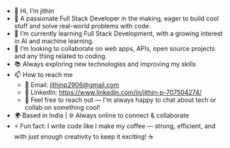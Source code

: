 - 👋 Hi, I’m  jithin
- 👀 A passionate Full Stack Developer in the making, eager to build cool stuff and solve real-world problems with code.
- 🌱 I’m currently learning Full Stack Development, with a growing interest in AI and machine learning.
- 💞️ I’m looking to collaborate on web apps, APIs, open source projects and any thing related to coding.
- 📚 Always exploring new technologies and improving my skills
- 📫 How to reach me 
  - 📧 Email: jithinp2906@gmail.com
  - 💼 LinkedIn: https://www.linkedin.com/in/jithin-p-707504274/
  - 💬 Feel free to reach out — I'm always happy to chat about tech or collab on something cool!
- 🌍 Based in India | 🌐 Always online to connect & collaborate
- ⚡ Fun fact: I write code like I make my coffee — strong, efficient, and with just enough creativity to keep it exciting! ☕

<!---
jithin-dotcom/jithin-dotcom is a ✨ special ✨ repository because its `README.md` (this file) appears on your GitHub profile.
You can click the Preview link to take a look at your changes.
--->
